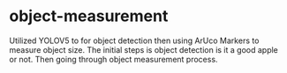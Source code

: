 # object-measurement
Utilized YOLOV5 to for object detection then using ArUco Markers to measure object size. The initial steps is object detection is it a good apple or not. Then going through object measurement process. 
